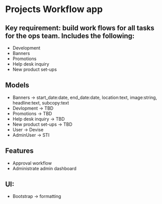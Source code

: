 # Projects Workflow app

## Key requirement: build work flows for all tasks for the ops team. Includes the following:

- Development
- Banners
- Promotions
- Help desk inquiry
- New product set-ups


## Models
- Banners -> start_date:date, end_date:date, location:text, image:string, headline:text, subcopy:text
- Devlopment -> TBD
- Promotions -> TBD
- Help desk inquiry -> TBD
- New product set-ups -> TBD
- User -> Devise
- AdminUser -> STI

## Features
- Approval workflow
- Administrate admin dashboard

## UI:
- Bootstrap -> formatting
